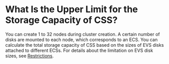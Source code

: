 # What Is the Upper Limit for the Storage Capacity of CSS?<a name="css_02_0009"></a>

You can create 1 to 32 nodes during cluster creation. A certain number of disks are mounted to each node, which corresponds to an ECS. You can calculate the total storage capacity of CSS based on the sizes of EVS disks attached to different ECSs. For details about the limitation on EVS disk sizes, see  [Restrictions](restrictions.md).

